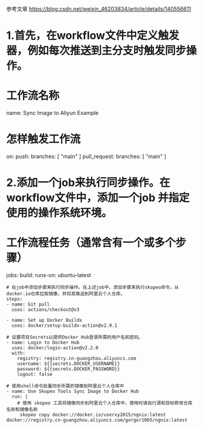 参考文章 https://blog.csdn.net/weixin_46203834/article/details/140556611

# 1.首先，在workflow文件中定义触发器，例如每次推送到主分支时触发同步操作。
# 工作流名称
name: Sync Image to Aliyun  Example
 
# 怎样触发工作流
on:
  push:
    branches: [ "main" ]
  pull_request:
    branches: [ "main" ]
 
# 2.添加一个job来执行同步操作。在workflow文件中，添加一个job 并指定使用的操作系统环境。
# 工作流程任务（通常含有一个或多个步骤）
jobs:
  build:
    runs-on: ubuntu-latest
 
    # 在job中添加步骤来执行同步操作。在上述job中，添加步骤来执行skopeo命令，从docker.io仓库拉取镜像，并将其推送到阿里云个人仓库。
    steps:
    - name: Git pull
      uses: actions/checkout@v3
 
    - name: Set up Docker Buildx
      uses: docker/setup-buildx-action@v2.9.1
      
    # 设置项目Secrets以提供Docker Hub登录所需的用户名和密码。
    - name: Login to Docker Hub
      uses: docker/login-action@v2.2.0
      with:
        registry: registry.cn-guangzhou.aliyuncs.com
        username: ${{secrets.DOCKER_USERNAME}}
        password: ${{secrets.DOCKER_PASSWORD}}
        logout: false
 
    # 使用shell命令批量同步所需的镜像到阿里云个人仓库中
    - name: Use Skopeo Tools Sync Image to Docker Hub
      run: |
        # 使用 skopeo 工具将镜像同步到阿里云个人仓库中，使用时请自行源和目标修改仓库名称和镜像名称
         skopeo copy docker://docker.io/userxy2015/ngnix:latest docker://registry.cn-guangzhou.aliyuncs.com/gorgor1065/ngnix:latest
